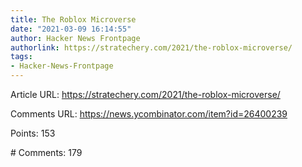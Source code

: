 ```yaml
---
title: The Roblox Microverse
date: "2021-03-09 16:14:55"
author: Hacker News Frontpage
authorlink: https://stratechery.com/2021/the-roblox-microverse/
tags:
- Hacker-News-Frontpage
---
```


<p>Article URL: <a href="https://stratechery.com/2021/the-roblox-microverse/">https://stratechery.com/2021/the-roblox-microverse/</a></p>
<p>Comments URL: <a href="https://news.ycombinator.com/item?id=26400239">https://news.ycombinator.com/item?id=26400239</a></p>
<p>Points: 153</p>
<p># Comments: 179</p>
